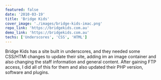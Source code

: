 ```yaml
---
featured: false
date: '2010-03-19'
title: 'Bridge Kids'
cover_image: './images/bridge-kids-imac.png'
repo_link: 'https://bridgekids.com.au'
demo_link: 'https://bridgekids.com.au'
techs: ['Underscores', 'CSS', 'HTML']
---
```


Bridge Kids has a site built in underscores, and they needed some CSS/HTMl changes to update their site, adding im an image container and also changing the staff information and general content. After gaining FTP access, I did all of this for them and also updated their PHP version, software and plugins. 
